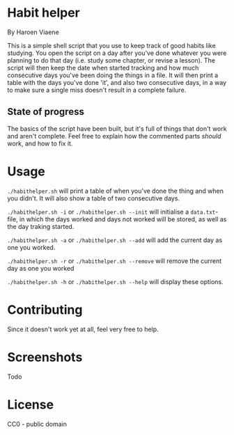 # Habit helper

By Haroen Viaene

This is a simple shell script that you use to keep track of good habits like studying. You open the script on a day after you've done whatever you were planning to do that day (i.e. study some chapter, or revise a lesson). The script will then keep the date when started tracking and how much consecutive days you've been doing the things in a file. It will then print a table with the days you've done 'it', and also two consecutive days, in a way to make sure a single miss doesn't result in a complete failure.

## State of progress

The basics of the script have been built, but it's full of things that don't work and aren't complete. Feel free to explain how the commented parts *should* work, and how to fix it.

# Usage

`./habithelper.sh` will print a table of when you've done the thing and when you didn't. It will also show a table of two consecutive days.

`./habithelper.sh -i` or `./habithelper.sh --init` will initialise a `data.txt`-file, in which the days worked and days not worked will be stored, as well as the day traking started.

`./habithelper.sh -a` or `./habithelper.sh --add` will add the current day as one you worked.

`./habithelper.sh -r` or `./habithelper.sh --remove` will remove the current day as one you worked

`./habithelper.sh -h` or `./habithelper.sh --help` will display these options.

# Contributing

Since it doesn't work yet at all, feel very free to help.

# Screenshots

Todo

# License

CC0 - public domain